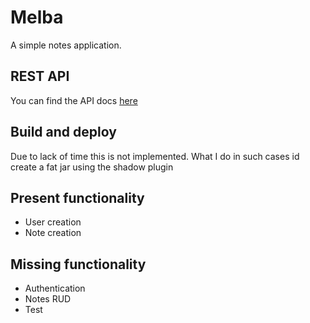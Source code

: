 # Melba

A simple notes application.

## REST API
You can find the API docs [here](https://documenter.getpostman.com/view/749450/SVfRtnrL?version=latest)


## Build and deploy
Due to lack of time this is not implemented. What I do in such cases id create a fat jar using the shadow plugin

## Present functionality

* User creation
* Note creation

## Missing functionality

* Authentication
* Notes RUD
* Test
